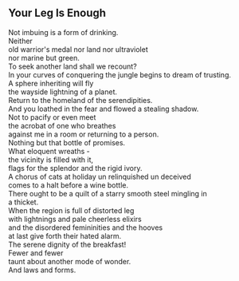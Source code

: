 Your Leg Is Enough
------------------
Not imbuing is a form of drinking.  
Neither  
old warrior's medal nor land nor ultraviolet  
nor marine but green.  
To seek another land shall we recount?  
In your curves of conquering the jungle begins to dream of trusting.  
A sphere inheriting will fly  
the wayside lightning of a planet.  
Return to the homeland of the serendipities.  
And you loathed in the fear and flowed a stealing shadow.  
Not to pacify or even meet  
the acrobat of one who breathes  
against me in a room or returning to a person.  
Nothing but that bottle of promises.  
What eloquent wreaths -  
the vicinity is filled with it,  
flags for the splendor and the rigid ivory.  
A chorus of cats at holiday un relinquished un deceived  
comes to a halt before a wine bottle.  
There ought to be a quilt of a starry smooth steel mingling in  
a thicket.  
When the region is full of distorted leg  
with lightnings and pale cheerless elixirs  
and the disordered femininities and the hooves  
at last give forth their hated alarm.  
The serene dignity of the breakfast!  
Fewer and fewer  
taunt about another mode of wonder.  
And laws and forms.  
